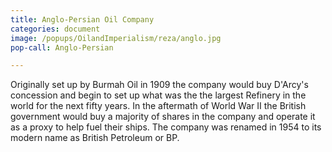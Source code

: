 ```yaml
---
title: Anglo-Persian Oil Company
categories: document 
image: /popups/OilandImperialism/reza/anglo.jpg
pop-call: Anglo-Persian

---
```


Originally set up by Burmah Oil in 1909 the company would buy D'Arcy's concession and begin to set up what was the the largest Refinery in the world for the next fifty years. In the aftermath of World War II the British government would buy a majority of shares in the company and operate it as a proxy to help fuel their ships. The company was renamed in 1954 to its modern name as British Petroleum or BP.


